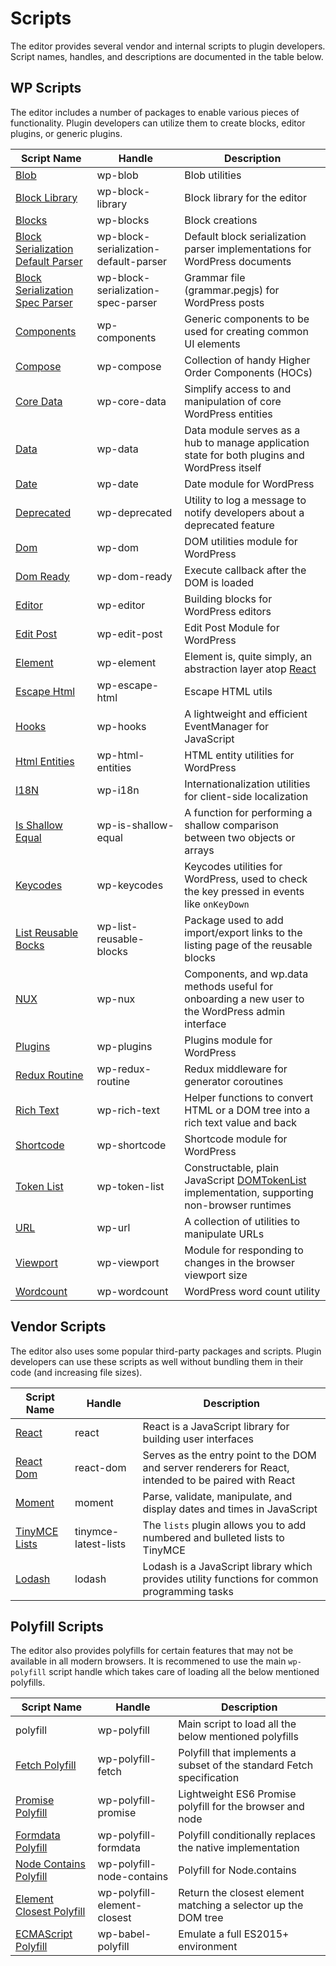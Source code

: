# Scripts

The editor provides several vendor and internal scripts to plugin developers. Script names, handles, and descriptions are documented in the table below.

## WP Scripts

The editor includes a number of packages to enable various pieces of functionality. Plugin developers can utilize them to create blocks, editor plugins, or generic plugins.

| Script Name | Handle | Description |
|-------------|--------|-------------|
| [Blob](https://wordpress.org/gutenberg/handbook/packages/packages-blob/) | wp-blob | Blob utilities |
| [Block Library](https://wordpress.org/gutenberg/handbook/packages/packages-block-library/) | wp-block-library | Block library for the editor |
| [Blocks](https://wordpress.org/gutenberg/handbook/packages/packages-blocks/) | wp-blocks | Block creations |
| [Block Serialization Default Parser](https://wordpress.org/gutenberg/handbook/packages/packages-block-serialization-default-parser/) | wp-block-serialization-default-parser | Default block serialization parser implementations for WordPress documents |
| [Block Serialization Spec Parser](https://wordpress.org/gutenberg/handbook/packages/packages-block-serialization-spec-parser/) | wp-block-serialization-spec-parser | Grammar file (grammar.pegjs) for WordPress posts |
| [Components](https://wordpress.org/gutenberg/handbook/packages/packages-components/) | wp-components | Generic components to be used for creating common UI elements |
| [Compose](https://wordpress.org/gutenberg/handbook/packages/packages-compose/) | wp-compose | Collection of handy Higher Order Components (HOCs)  |
| [Core Data](https://wordpress.org/gutenberg/handbook/packages/packages-core-data/) | wp-core-data | Simplify access to and manipulation of core WordPress entities |
| [Data](https://wordpress.org/gutenberg/handbook/packages/packages-data/) | wp-data | Data module serves as a hub to manage application state for both plugins and WordPress itself |
| [Date](https://wordpress.org/gutenberg/handbook/packages/packages-date/) | wp-date | Date module for WordPress |
| [Deprecated](https://wordpress.org/gutenberg/handbook/packages/packages-deprecated/) | wp-deprecated | Utility to log a message to notify developers about a deprecated feature |
| [Dom](https://wordpress.org/gutenberg/handbook/packages/packages-dom/) | wp-dom | DOM utilities module for WordPress |
| [Dom Ready](https://wordpress.org/gutenberg/handbook/packages/packages-dom-ready/) | wp-dom-ready | Execute callback after the DOM is loaded |
| [Editor](https://wordpress.org/gutenberg/handbook/packages/packages-editor/) | wp-editor | Building blocks for WordPress editors |
| [Edit Post](https://wordpress.org/gutenberg/handbook/packages/packages-edit-post/) | wp-edit-post | Edit Post Module for WordPress |
| [Element](https://wordpress.org/gutenberg/handbook/packages/packages-element/) | wp-element |Element is, quite simply, an abstraction layer atop [React](https://reactjs.org/) |
| [Escape Html](https://wordpress.org/gutenberg/handbook/packages/packages-escape-html/) | wp-escape-html | Escape HTML utils |
| [Hooks](https://wordpress.org/gutenberg/handbook/packages/packages-hooks/) | wp-hooks | A lightweight and efficient EventManager for JavaScript |
| [Html Entities](https://wordpress.org/gutenberg/handbook/packages/packages-html-entities/) | wp-html-entities | HTML entity utilities for WordPress |
| [I18N](https://wordpress.org/gutenberg/handbook/packages/packages-i18n/) | wp-i18n | Internationalization utilities for client-side localization |
| [Is Shallow Equal](https://wordpress.org/gutenberg/handbook/packages/packages-is-shallow-equal/) | wp-is-shallow-equal | A function for performing a shallow comparison between two objects or arrays |
| [Keycodes](https://wordpress.org/gutenberg/handbook/packages/packages-keycodes/) | wp-keycodes | Keycodes utilities for WordPress, used to check the key pressed in events like `onKeyDown` |
| [List Reusable Bocks](https://wordpress.org/gutenberg/handbook/packages/packages-list-reusable-blocks/) | wp-list-reusable-blocks | Package used to add import/export links to the listing page of the reusable blocks |
| [NUX](https://wordpress.org/gutenberg/handbook/packages/packages-nux/) | wp-nux | Components, and wp.data methods useful for onboarding a new user to the WordPress admin interface |
| [Plugins](https://wordpress.org/gutenberg/handbook/packages/packages-plugins/) | wp-plugins | Plugins module for WordPress |
| [Redux Routine](https://wordpress.org/gutenberg/handbook/packages/packages-redux-routine/) | wp-redux-routine | Redux middleware for generator coroutines |
| [Rich Text](https://wordpress.org/gutenberg/handbook/packages/packages-rich-text/) | wp-rich-text | Helper functions to convert HTML or a DOM tree into a rich text value and back |
| [Shortcode](https://wordpress.org/gutenberg/handbook/packages/packages-shortcode/) | wp-shortcode | Shortcode module for WordPress |
| [Token List](https://wordpress.org/gutenberg/handbook/packages/packages-token-list/) | wp-token-list | Constructable, plain JavaScript [DOMTokenList](https://developer.mozilla.org/en-US/docs/Web/API/DOMTokenList) implementation, supporting non-browser runtimes |
| [URL](https://wordpress.org/gutenberg/handbook/packages/packages-url/) | wp-url | A collection of utilities to manipulate URLs |
| [Viewport](https://wordpress.org/gutenberg/handbook/packages/packages-viewport/) | wp-viewport | Module for responding to changes in the browser viewport size |
| [Wordcount](https://wordpress.org/gutenberg/handbook/packages/packages-wordcount/) | wp-wordcount | WordPress word count utility |

## Vendor Scripts

The editor also uses some popular third-party packages and scripts. Plugin developers can use these scripts as well without bundling them in their code (and increasing file sizes).

| Script Name | Handle | Description |
|-------------|--------|-------------|
| [React](https://reactjs.org) | react  | React is a JavaScript library for building user interfaces |
| [React Dom](https://reactjs.org/docs/react-dom.html) | react-dom | Serves as the entry point to the DOM and server renderers for React, intended to be paired with React |
| [Moment](https://momentjs.com/) | moment| Parse, validate, manipulate, and display dates and times in JavaScript |
| [TinyMCE Lists](https://www.tiny.cloud/docs/plugins/lists/) | tinymce-latest-lists| The `lists` plugin allows you to add numbered and bulleted lists to TinyMCE |
| [Lodash](https://lodash.com) | lodash| Lodash is a JavaScript library which provides utility functions for common programming tasks |

## Polyfill Scripts

The editor also provides polyfills for certain features that may not be available in all modern browsers.
It is recommened to use the main `wp-polyfill` script handle which takes care of loading all the below mentioned polyfills.  

| Script Name | Handle | Description |
|-------------|--------|-------------|
| polyfill | wp-polyfill | Main script to load all the below mentioned polyfills |
| [Fetch Polyfill](https://www.npmjs.com/package/whatwg-fetch) | wp-polyfill-fetch | Polyfill that implements a subset of the standard Fetch specification |
| [Promise Polyfill](https://www.npmjs.com/package/promise-polyfill) | wp-polyfill-promise| Lightweight ES6 Promise polyfill for the browser and node |
| [Formdata Polyfill](https://www.npmjs.com/package/formdata-polyfill) | wp-polyfill-formdata| Polyfill conditionally replaces the native implementation |
| [Node Contains Polyfill](https://polyfill.io) | wp-polyfill-node-contains |Polyfill for Node.contains |
| [Element Closest Polyfill](https://www.npmjs.com/package/element-closest) | wp-polyfill-element-closest| Return the closest element matching a selector up the DOM tree |
| [ECMAScript Polyfill](https://babeljs.io/docs/en/babel-polyfill) | wp-babel-polyfill | Emulate a full ES2015+ environment |
